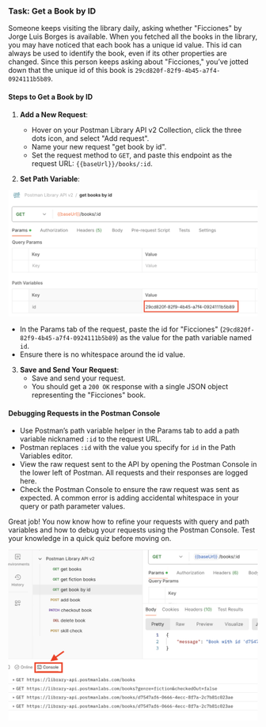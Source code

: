 ### __Task: Get a Book by ID__

Someone keeps visiting the library daily, asking whether "Ficciones" by Jorge Luis Borges is available. When you fetched all the books in the library, you may have noticed that each book has a unique id value. This id can always be used to identify the book, even if its other properties are changed. Since this person keeps asking about "Ficciones," you’ve jotted down that the unique id of this book is `29cd820f-82f9-4b45-a7f4-0924111b5b89`.

#### __Steps to Get a Book by ID__

1. **Add a New Request**:
   - Hover on your Postman Library API v2 Collection, click the three dots icon, and select "Add request".
   - Name your new request "get book by id".
   - Set the request method to `GET`, and paste this endpoint as the request URL: `{{baseUrl}}/books/:id`.

2. **Set Path Variable**:

![alt text](assets/image4.png)

   - In the Params tab of the request, paste the id for "Ficciones" (`29cd820f-82f9-4b45-a7f4-0924111b5b89`) as the value for the path variable named `id`.
   - Ensure there is no whitespace around the id value.

3. **Save and Send Your Request**:
   - Save and send your request.
   - You should get a `200 OK` response with a single JSON object representing the "Ficciones" book.

#### __Debugging Requests in the Postman Console__

- Use Postman’s path variable helper in the Params tab to add a path variable nicknamed `:id` to the request URL.
- Postman replaces `:id` with the value you specify for `id` in the Path Variables editor.
- View the raw request sent to the API by opening the Postman Console in the lower left of Postman. All requests and their responses are logged here.
- Check the Postman Console to ensure the raw request was sent as expected. A common error is adding accidental whitespace in your query or path parameter values.

Great job! You now know how to refine your requests with query and path variables and how to debug your requests using the Postman Console. Test your knowledge in a quick quiz before moving on.

![alt text](assets/image5.png)